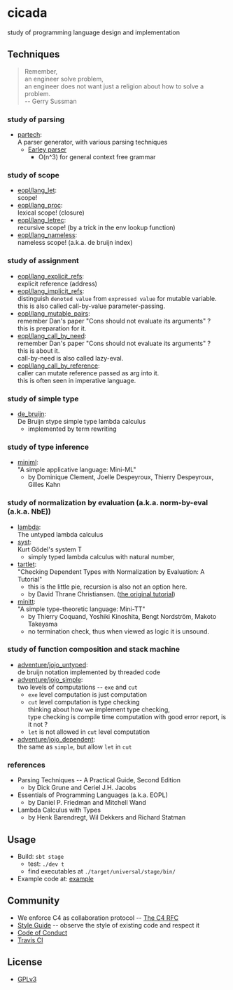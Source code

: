 # cicada

study of programming language design and implementation

## Techniques

> Remember,<br>
> an engineer solve problem,<br>
> an engineer does not want just a religion about how to solve a problem.<br>
> -- Gerry Sussman

### study of parsing

- [partech](src/main/scala/xieyuheng/partech):<br>
  A parser generator, with various parsing techniques
  - [Earley parser](src/main/scala/xieyuheng/partech/parsing_techniques/Earley.scala)
    - O(n^3) for general context free grammar

### study of scope

- [eopl/lang_let](src/main/scala/xieyuheng/eopl/lang_let):<br>
  scope!
- [eopl/lang_proc](src/main/scala/xieyuheng/eopl/lang_proc):<br>
  lexical scope! (closure)
- [eopl/lang_letrec](src/main/scala/xieyuheng/eopl/lang_letrec):<br>
  recursive scope! (by a trick in the env lookup function)
- [eopl/lang_nameless](src/main/scala/xieyuheng/eopl/lang_nameless):<br>
  nameless scope! (a.k.a. de bruijn index)

### study of assignment

- [eopl/lang_explicit_refs](src/main/scala/xieyuheng/eopl/lang_explicit_refs):<br>
  explicit reference (address)
- [eopl/lang_implicit_refs](src/main/scala/xieyuheng/eopl/lang_implicit_refs):<br>
  distinguish `denoted value` from `expressed value` for mutable variable. <br>
  this is also called call-by-value parameter-passing.
- [eopl/lang_mutable_pairs](src/main/scala/xieyuheng/eopl/lang_mutable_pairs):<br>
  remember Dan's paper "Cons should not evaluate its arguments" ? <br>
  this is preparation for it.
- [eopl/lang_call_by_need](src/main/scala/xieyuheng/eopl/lang_call_by_need):<br>
  remember Dan's paper "Cons should not evaluate its arguments" ? <br>
  this is about it. <br>
  call-by-need is also called lazy-eval.
- [eopl/lang_call_by_reference](src/main/scala/xieyuheng/eopl/lang_call_by_reference):<br>
  caller can mutate reference passed as arg into it. <br>
  this is often seen in imperative language.

### study of simple type

- [de_bruijn](src/main/scala/xieyuheng/de_bruijn):<br>
  De Bruijn stype simple type lambda calculus
  - implemented by term rewriting

### study of type inference

- [miniml](src/main/scala/xieyuheng/miniml):<br>
  "A simple applicative language: Mini-ML"
  - by Dominique Clement, Joelle Despeyroux, Thierry Despeyroux, Gilles Kahn

### study of normalization by evaluation (a.k.a. norm-by-eval (a.k.a. NbE))

- [lambda](src/main/scala/xieyuheng/lambda):<br>
  The untyped lambda calculus
- [syst](src/main/scala/xieyuheng/syst):<br>
  Kurt Gödel's system T
  - simply typed lambda calculus with natural number,
- [tartlet](src/main/scala/xieyuheng/tartlet):<br>
  "Checking Dependent Types with Normalization by Evaluation: A Tutorial"
  - this is the little pie, recursion is also not an option here.
  - by David Thrane Christiansen.
    ([the original tutorial](http://davidchristiansen.dk/tutorials/nbe))
- [minitt](src/main/scala/xieyuheng/minitt):<br>
  "A simple type-theoretic language: Mini-TT"
  - by Thierry Coquand, Yoshiki Kinoshita, Bengt Nordström, Makoto Takeyama
  - no termination check, thus when viewed as logic it is unsound.

### study of function composition and stack machine

- [adventure/jojo_untyped](src/main/scala/xieyuheng/adventure/jojo_untyped):<br>
  de bruijn notation implemented by threaded code
- [adventure/jojo_simple](src/main/scala/xieyuheng/adventure/jojo_simple):<br>
  two levels of computations -- `exe` and `cut`
  - `exe` level computation is just computation
  - `cut` level computation is type checking <br>
    thinking about how we implement type checking, <br>
    type checking is compile time computation with good error report, is it not ?
  - `let` is not allowed in `cut` level computation
- [adventure/jojo_dependent](src/main/scala/xieyuheng/adventure/jojo_dependent):<br>
  the same as `simple`, but allow `let` in `cut`

### references

- Parsing Techniques -- A Practical Guide, Second Edition
  - by Dick Grune and Ceriel J.H. Jacobs
- Essentials of Programming Languages (a.k.a. EOPL)
  - by Daniel P. Friedman and Mitchell Wand
- Lambda Calculus with Types
  - by Henk Barendregt, Wil Dekkers and Richard Statman

## Usage

- Build: `sbt stage`
  - test: `./dev t`
  - find executables at `./target/universal/stage/bin/`
- Example code at: [example](example)

## Community

- We enforce C4 as collaboration protocol -- [The C4 RFC](https://rfc.zeromq.org/spec:42/C4)
- [Style Guide](STYLE-GUIDE.md) -- observe the style of existing code and respect it
- [Code of Conduct](CODE-OF-CONDUCT.md)
- [Travis CI](https://travis-ci.org/xieyuheng/cicada)

## License

- [GPLv3](LICENSE)
